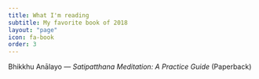 ```yaml
---
title: What I'm reading
subtitle: My favorite book of 2018
layout: "page"
icon: fa-book
order: 3
---
```


Bhikkhu Anālayo — <i>Satipatthana Meditation: A Practice Guide</i> (Paperback)
